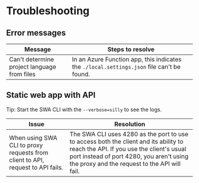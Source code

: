# Troubleshooting

## Error messages

|Message|Steps to resolve|
|--|--|
|Can't determine project language from files|In an Azure Function app, this indicates the `./local.settings.json` file can't be found.|

## Static web app with API

Tip: Start the SWA CLI with the `--verbose=silly` to see the logs. 

|Issue|Resolution|
|--|--|
|When using SWA CLI to proxy requests from client to API, request to API fails.|The SWA CLI uses 4280 as the port to use to access both the client and its ability to reach the API. If you use the client's usual port instead of port 4280, you aren't using the proxy and the request to the API will fail.| 
